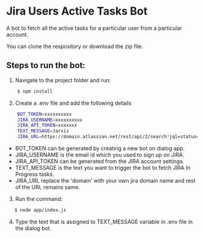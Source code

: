 
# Jira Users Active Tasks Bot

A bot to fetch all the active tasks for a particular user from a particular account.

You can clone the respository or download the zip file.

## Steps to run the bot:

1. Navigate to the project folder and run:
```sh
    $ npm install
```
2. Create a .env file and add the following details

```sh
    BOT_TOKEN=xxxxxxxxxx
    JIRA_USERNAME=xxxxxxxxxx
    JIRA_API_TOKEN=xxxxxxx
    TEXT_MESSAGE=Jarvis
    JIRA_URL=https://domain.atlassian.net/rest/api/2/search?jql=status=%22In+Progress%22
```

- BOT_TOKEN can be generated by creating a new bot on dialog app.
- JIRA_USERNAME is the email id which you used to sign up on JIRA.
- JIRA_API_TOKEN can be generated from the JIRA account settings.
- TEXT_MESSAGE is the text you want to trigger the bot to fetch JIRA In Progress tasks.
- JIRA_URL  replace the 'domain' with your own jira domain name and rest of the URL remains same.

3. Run the command:
```sh
   $ node app/index.js
```
4. Type the text that is assigned to TEXT_MESSAGE variable in .env file in the dialog bot.

